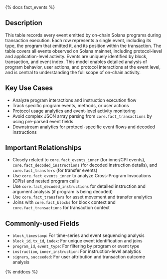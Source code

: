 {% docs fact_events %}

## Description
This table records every event emitted by on-chain Solana programs during transaction execution. Each row represents a single event, including its type, the program that emitted it, and its position within the transaction. The table covers all events observed on Solana mainnet, including protocol-level and application-level activity. Events are uniquely identified by block, transaction, and event index. This model enables detailed analysis of program behavior, user actions, and protocol interactions at the event level, and is central to understanding the full scope of on-chain activity.

## Key Use Cases
- Analyze program interactions and instruction execution flow
- Track specific program events, methods, or user actions
- Protocol usage analytics and event-level activity monitoring
- Avoid complex JSON array parsing from `core.fact_transactions` by using pre-parsed event fields
- Downstream analytics for protocol-specific event flows and decoded instructions

## Important Relationships
- Closely related to `core.fact_events_inner` (for inner/CPI events), `core.fact_decoded_instructions` (for decoded instruction details), and `core.fact_transfers` (for transfer events)
- Use `core.fact_events_inner` to analyze Cross-Program Invocations (CPIs) and nested program calls
- Use `core.fact_decoded_instructions` for detailed instruction and argument analysis (if program is being decoded)
- Use `core.fact_transfers` for asset movement and transfer analytics
- Joins with `core.fact_blocks` for block context and `core.fact_transactions` for transaction context

## Commonly-used Fields
- `block_timestamp`: For time-series and event sequencing analysis
- `block_id`, `tx_id`, `index`: For unique event identification and joins
- `program_id`, `event_type`: For filtering by program or event type
- `instruction`, `inner_instruction`: For instruction-level analytics
- `signers`, `succeeded`: For user attribution and transaction outcome analysis

{% enddocs %} 